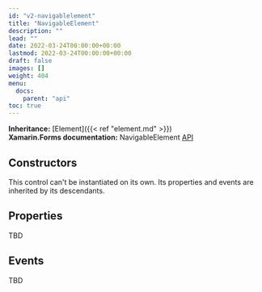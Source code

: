 ```yaml
---
id: "v2-navigablelement"
title: "NavigableElement"
description: ""
lead: ""
date: 2022-03-24T00:00:00+00:00
lastmod: 2022-03-24T00:00:00+00:00
draft: false
images: []
weight: 404
menu:
  docs:
    parent: "api"
toc: true
---
```


**Inheritance:** [Element]({{< ref "element.md" >}})  
**Xamarin.Forms documentation:** NavigableElement [API](https://docs.microsoft.com/en-us/dotnet/api/xamarin.forms.navigableelement)

## Constructors

This control can't be instantiated on its own. Its properties and events are inherited by its descendants.

## Properties

TBD

## Events

TBD

